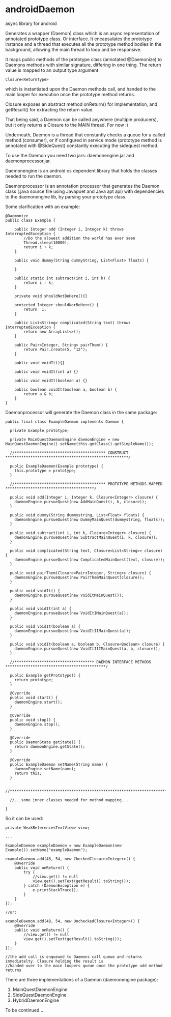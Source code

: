 # androidDaemon
async library for android


Generates a wrapper (Daemon) class which is an async representation of annotated prototype class. Or interface.
It encapsulates the prototype instance and a thread that executes all the prototype method bodies in the background,
allowing the main thread to loop and be responsive.

It maps public methods of the prototype class (annotated @Daemonize) to Daemons methods with similar signature,
differing in one thing. The return value is mapped to an output type argument
   
    Closure<ReturnType> 
    
which is instantiated upon the Daemon methods call, and handed to the main looper for execution once the prototype
method returns.
    
Closure exposes an abstract method onReturn() for implementation, and getResult() for extracting the return value.

That being said, a Daemon can be called anywhere (multiple producers), but it only returns a Closure to the MAIN thread.
For now :)

Underneath, Daemon is a thread that constantly checks a queue for a called method (consumer), or if configured in service 
mode (prototype method is annotated with @SideQuest) constantly executing the sidequest method.

To use the Daemon you need two jars: daemonengine.jar and daemonprocessor.jar.

Daemonengine is an android os dependent library that holds the classes needed to run the daemon.

Daemonprocessor is an annotation processor that generates the Daemon class (.java source file using Javapoet and Java apt 
api) with dependencies to the daemonengine lib, by parsing your prototype class.

Some clarification with an example:

    @Daemonize
    public class Example {

        public Integer add (Integer i, Integer k) throws InterruptedException {
            //Do the slowest addition the world has ever seen
            Thread.sleep(10000);
            return i + k;
        }

        public void dummy(String dummyString, List<Float> floats) {

        }

        public static int subtract(int i, int k) {
            return i - k;
        }

        private void shouldNotBeHere(){}

        protected Integer shouldNorBeHere() {
            return  1;
        }

        public List<String> complicated(String text) throws InterruptedException {
            return new ArrayList<>();
        }

        public Pair<Integer, String> pairThem() {
            return Pair.create(5, "12");
        }

        public void voidIt(){}

        public void voidIt(int a) {}

        public void voidIt(boolean a) {}

        public boolean voidIt(boolean a, boolean b) {
            return a & b;
        }
    }

Daemonprocessor will generate the Daemon class in the same package:

    public final class ExampleDaemon implements Daemon {

      private Example prototype;

      private MainQuestDaemonEngine daemonEngine = new MainQuestDaemonEngine().setName(this.getClass().getSimpleName());

      //**************************************** CONSTRUCT ******************************************************/

      public ExampleDaemon(Example prototype) {
        this.prototype = prototype;
      }

      //**************************************** PROTOTYPE METHODS MAPPED ***************************************/

      public void add(Integer i, Integer k, Closure<Integer> closure) {
        daemonEngine.pursueQuest(new AddMainQuest(i, k, closure));
      }

      public void dummy(String dummystring, List<Float> floats) {
        daemonEngine.pursueQuest(new DummyMainQuest(dummystring, floats));
      }

      public void subtract(int i, int k, Closure<Integer> closure) {
        daemonEngine.pursueQuest(new SubtractMainQuest(i, k, closure));
      }

      public void complicated(String text, Closure<List<String>> closure) {
        daemonEngine.pursueQuest(new ComplicatedMainQuest(text, closure));
      }

      public void pairThem(Closure<Pair<Integer, String>> closure) {
        daemonEngine.pursueQuest(new PairThemMainQuest(closure));
      }

      public void voidIt() {
        daemonEngine.pursueQuest(new VoidItMainQuest());
      }

      public void voidIt(int a) {
        daemonEngine.pursueQuest(new VoidItIMainQuest(a));
      }

      public void voidIt(boolean a) {
        daemonEngine.pursueQuest(new VoidItIIMainQuest(a));
      }

      public void voidIt(boolean a, boolean b, Closure<Boolean> closure) {
        daemonEngine.pursueQuest(new VoidItIIIMainQuest(a, b, closure));
      }

      //*********************************** DAEMON INTERFACE METHODS ********************************************/

      public Example getPrototype() {
        return prototype;
      }

      @Override
      public void start() {
        daemonEngine.start();
      }

      @Override
      public void stop() {
        daemonEngine.stop();
      }

      @Override
      public DaemonState getState() {
        return daemonEngine.getState();
      }

      @Override
      public ExampleDaemon setName(String name) {
        daemonEngine.setName(name);
        return this;
      }

      //********************************************************************************************************/

      //...some inner classes needed for method mapping...

    }

So it can be used:

    private WeakReference<TextView> view;

    ...

    ExampleDaemon exampleDaemon = new ExampleDaemon(new Example()).setName("exampleDaemon");

    exampleDaemon.add(48, 54, new CheckedClosure<Integer>() {
        @Override
        public void onReturn() {
            try {
                //view.get() != null
                view.get().setText(getResult().toString());
            } catch (DaemonException e) {
                e.printStackTrace();
            }
        }
    });
    
    //or:
    
    exampleDaemon.add(48, 54, new UncheckedClosure<Integer>() {
        @Override
        public void onReturn() {
            //view.get() != null
            view.get().setText(getResult().toString());
        }
    });
    
    //the add call is enqueued to Daemons call queue and returns immediatelty. Closure holding the result is
    //handed over to the main loopers queue once the prototype add method returns

There are three implementations of a Daemon (daemonengine package):
1. MainQuestDaemonEngine
2. SideQuestDaemonEngine
3. HybridDaemonEngine

To be continued...
